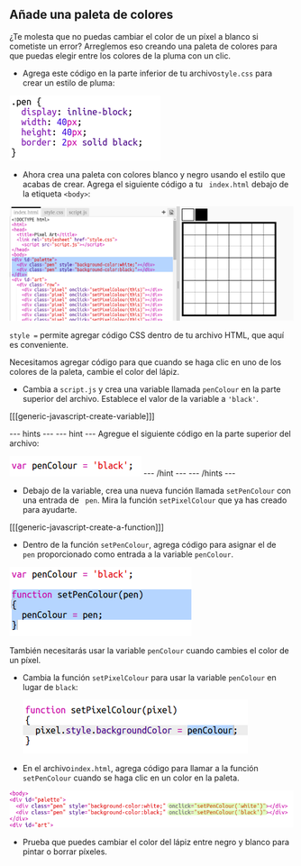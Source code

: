 ## Añade una paleta de colores

¿Te molesta que no puedas cambiar el color de un píxel a blanco si cometiste un error? Arreglemos eso creando una paleta de colores para que puedas elegir entre los colores de la pluma con un clic.

+ Agrega este código en la parte inferior de tu archivo` style.css ` para crear un estilo de pluma:

![captura de pantalla](images/pixel-art-pen.png)

+ Ahora crea una paleta con colores blanco y negro usando el estilo que acabas de crear. Agrega el siguiente código a tu ` index.html` debajo de la etiqueta `<body>`:

![captura de pantalla](images/pixel-art-palette.png)

` style = ` permite agregar código CSS dentro de tu archivo HTML, que aquí es conveniente.

Necesitamos agregar código para que cuando se haga clic en uno de los colores de la paleta, cambie el color del lápiz.

+ Cambia a ` script.js ` y crea una variable llamada ` penColour ` en la parte superior del archivo. Establece el valor de la variable a ` 'black' `.

[[[generic-javascript-create-variable]]]

\--- hints \--- \--- hint \--- Agregue el siguiente código en la parte superior del archivo:

![captura de pantalla](images/pixel-art-pencolour.png) \--- /hint \--- \--- /hints \---

+ Debajo de la variable, crea una nueva función llamada ` setPenColour ` con una entrada de ` pen`. Mira la función ` setPixelColour ` que ya has creado para ayudarte.

[[[generic-javascript-create-a-function]]]

+ Dentro de la función ` setPenColour `, agrega código para asignar el de ` pen` proporcionado como entrada a la variable ` penColour `.

![captura de pantalla](images/pixel-art-set-pen.png)

También necesitarás usar la variable ` penColour ` cuando cambies el color de un píxel.

+ Cambia la función ` setPixelColour ` para usar la variable ` penColour ` en lugar de ` black `:
    
    ![captura de pantalla](images/pixel-art-use-pen.png)

+ En el archivo` index.html `, agrega código para llamar a la función ` setPenColour ` cuando se haga clic en un color en la paleta.

![captura de pantalla](images/pixel-art-palette-onclick.png)

+ Prueba que puedes cambiar el color del lápiz entre negro y blanco para pintar o borrar píxeles.